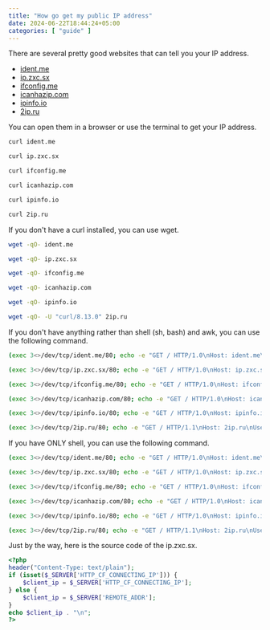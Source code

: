 ```yaml
---
title: "How go get my public IP address"
date: 2024-06-22T18:44:24+05:00
categories: [ "guide" ]
---
```


There are several pretty good websites that can tell you your IP address.
- [ident.me](https://ident.me/)
- [ip.zxc.sx](https://ip.zxc.sx/)
- [ifconfig.me](https://ifconfig.me/)
- [icanhazip.com](https://icanhazip.com/)
- [ipinfo.io](https://ipinfo.io/)
- [2ip.ru](https://2ip.ru/)

You can open them in a browser or use the terminal to get your IP address.
```bash
curl ident.me
```
```bash
curl ip.zxc.sx
```
```bash
curl ifconfig.me
```
```bash
curl icanhazip.com
```
```bash
curl ipinfo.io
```
```bash
curl 2ip.ru
```

If you don't have a curl installed, you can use wget.
```bash
wget -qO- ident.me
```
```bash
wget -qO- ip.zxc.sx
```
```bash
wget -qO- ifconfig.me
```
```bash
wget -qO- icanhazip.com
```
```bash
wget -qO- ipinfo.io
```
```bash
wget -qO- -U "curl/8.13.0" 2ip.ru
```

If you don't have anything rather than shell (sh, bash) and awk, you can use the following command.
```bash
(exec 3<>/dev/tcp/ident.me/80; echo -e "GET / HTTP/1.0\nHost: ident.me\n" >&3; awk 'NR>1 { print }' RS='\r\n\r\n' <&3)
```
```bash
(exec 3<>/dev/tcp/ip.zxc.sx/80; echo -e "GET / HTTP/1.0\nHost: ip.zxc.sx\n" >&3; awk 'NR>1 { print }' RS='\r\n\r\n' <&3)
```
```bash
(exec 3<>/dev/tcp/ifconfig.me/80; echo -e "GET / HTTP/1.0\nHost: ifconfig.me\n" >&3; awk 'NR>1 { print }' RS='\r\n\r\n' <&3)
```
```bash
(exec 3<>/dev/tcp/icanhazip.com/80; echo -e "GET / HTTP/1.0\nHost: icanhazip.com\n" >&3; awk 'NR>1 { print }' RS='\r\n\r\n' <&3)
```
```bash
(exec 3<>/dev/tcp/ipinfo.io/80; echo -e "GET / HTTP/1.0\nHost: ipinfo.io\n" >&3; awk 'NR>1 { print }' RS='\r\n\r\n' <&3)
```
```bash
(exec 3<>/dev/tcp/2ip.ru/80; echo -e "GET / HTTP/1.1\nHost: 2ip.ru\nUser-Agent: curl/8.13.0\nConnection: close\n" >&3; awk 'NR>1 { print }' RS='\r\n\r\n' <&3)
```

If you have ONLY shell, you can use the following command.
```bash
(exec 3<>/dev/tcp/ident.me/80; echo -e "GET / HTTP/1.0\nHost: ident.me\n" >&3; cat <&3)
```
```bash
(exec 3<>/dev/tcp/ip.zxc.sx/80; echo -e "GET / HTTP/1.0\nHost: ip.zxc.sx\n" >&3; cat <&3)
```
```bash
(exec 3<>/dev/tcp/ifconfig.me/80; echo -e "GET / HTTP/1.0\nHost: ifconfig.me\n" >&3; cat <&3)
```
```bash
(exec 3<>/dev/tcp/icanhazip.com/80; echo -e "GET / HTTP/1.0\nHost: icanhazip.com\n" >&3; cat <&3)
```
```bash
(exec 3<>/dev/tcp/ipinfo.io/80; echo -e "GET / HTTP/1.0\nHost: ipinfo.io\n" >&3; cat <&3)
```
```bash
(exec 3<>/dev/tcp/2ip.ru/80; echo -e "GET / HTTP/1.1\nHost: 2ip.ru\nUser-Agent: curl/8.13.0\nConnection: close\n" >&3; cat <&3)
```

Just by the way, here is the source code of the ip.zxc.sx.
```php
<?php
header("Content-Type: text/plain");
if (isset($_SERVER['HTTP_CF_CONNECTING_IP'])) {
    $client_ip = $_SERVER['HTTP_CF_CONNECTING_IP'];
} else {
    $client_ip = $_SERVER['REMOTE_ADDR'];
}
echo $client_ip . "\n";
?>
```

